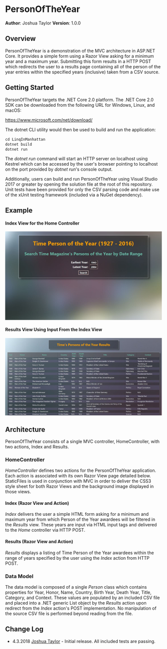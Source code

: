 # PersonOfTheYear

**Author**: Joshua Taylor
**Version**: 1.0.0

## Overview

PersonOfTheYear is a demonstration of the MVC architecture in ASP.NET Core. It
provides a simple form using a Razor View asking for a minimum year and a
maximum year. Submitting this form results in a HTTP POST which redirects the
user to a results page containing all of the person of the year entries within
the specified years (inclusive) taken from a CSV source.

## Getting Started

PersonOfTheYear targets the .NET Core 2.0 platform. The .NET Core 2.0 SDK can
be downloaded from the following URL for Windows, Linux, and macOS:

https://www.microsoft.com/net/download/

The dotnet CLI utility would then be used to build and run the application:

    cd LinqInManhattan
    dotnet build
    dotnet run

The _dotnet run_ command will start an HTTP server on localhost using Kestrel
which can be accessed by the user's browser pointing to localhost on the port
provided by _dotnet run_'s console output.

Additionally, users can build and run PersonOfTheYear using Visual Studio
2017 or greater by opening the solution file at the root of this repository. 
Unit tests have been provided for only the CSV parsing code and make use of
the xUnit testing framework (included via a NuGet dependency).

## Example

#### Index View for the Home Controller ####
![Index View Screenshot](/assets/indexView.JPG)
#### Results View Using Input From the Index View ####
![Non-Empty Query Screenshot](/assets/resultsView.JPG)

## Architecture

PersonOfTheYear consists of a single MVC controller, HomeController, with
two actions, Index and Results. 

### HomeController

_HomeController_ defines two actions for the PersonOfTheYear application. Each 
action is associated with its own Razor View page detailed below. StaticFiles 
is used in conjunction with MVC in order to deliver the CSS3 style sheet for 
both Razor Views and the background image displayed in those views.

#### Index (Razor View and Action) ####

_Index_ delivers the user a simple HTML form asking for a minimum and maximum 
year from which Person of the Year awardees will be filtered in the _Results_ 
view. These years are input via HTML input tags and delivered to the _Home_ 
controller via HTTP POST.

#### Results (Razor View and Action) ####

_Results_ displays a listing of Time Person of the Year awardees within the
range of years specified by the user using the _Index_ action from HTTP POST.

### Data Model

The data model is composed of a single _Person_ class which contains properties 
for Year, Honor, Name, Country, Birth Year, Death Year, Title, Category, and 
Context. These values are populated by an included CSV file and placed into a 
.NET generic List object by the _Results_ action upon redirect from the _Index_ 
action's POST implementation. No manipulation of the source CSV file is
performed beyond reading from the file.

## Change Log

* 4.3.2018 [Joshua Taylor](mailto:taylor.joshua88@gmail.com) - Initial
release. All included tests are passing.